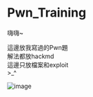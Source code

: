 # Pwn_Training

嗨嗨~

這邊放我寫過的Pwn題  
解法都放hackmd  
這邊只放檔案和exploit  
\>_^  

![image](https://i.imgur.com/gMFr47T.jpg)
